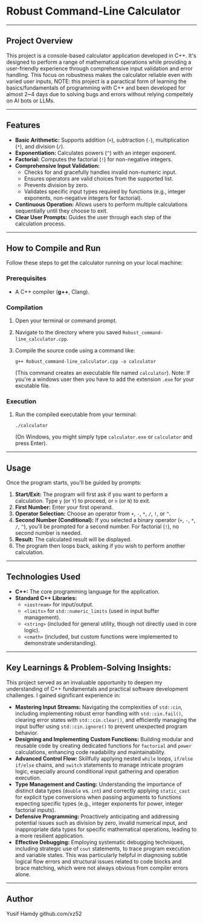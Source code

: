 # Robust Command-Line Calculator

---

## Project Overview
This project is a console-based calculator application developed in C++. It's designed to perform a range of mathematical operations while providing a user-friendly experience through comprehensive input validation and error handling. This focus on robustness makes the calculator reliable even with varied user inputs, NOTE: this project is a paractical form of learning the basics/fundamentals of programming with C++ and been developed for almost 2~4 days due to solving bugs and errors without relying compeltely on AI bots or LLMs.

---

## Features
* **Basic Arithmetic:** Supports addition (`+`), subtraction (`-`), multiplication (`*`), and division (`/`).
* **Exponentiation:** Calculates powers (`^`) with an integer exponent.
* **Factorial:** Computes the factorial (`!`) for non-negative integers.
* **Comprehensive Input Validation:**
    * Checks for and gracefully handles invalid non-numeric input.
    * Ensures operators are valid choices from the supported list.
    * Prevents division by zero.
    * Validates specific input types required by functions (e.g., integer exponents, non-negative integers for factorial).
* **Continuous Operation:** Allows users to perform multiple calculations sequentially until they choose to exit.
* **Clear User Prompts:** Guides the user through each step of the calculation process.

---

## How to Compile and Run
Follow these steps to get the calculator running on your local machine:

### Prerequisites
* A C++ compiler (**g++**, Clang).

### Compilation
1.  Open your terminal or command prompt.
2.  Navigate to the directory where you saved `Robust_command-line_calculator.cpp`.
3.  Compile the source code using a command like:

    `g++ Robust_command-line_calculator.cpp -o calculator`

    (This command creates an executable file named `calculator`).
    Note: If you're a windows user then you have to add the extension `.exe` for your excutable file.

### Execution
1.  Run the compiled executable from your terminal:

    `./calculator`

    (On Windows, you might simply type `calculator.exe` or `calculator` and press Enter).

---

## Usage
Once the program starts, you'll be guided by prompts:
1.  **Start/Exit:** The program will first ask if you want to perform a calculation. Type `y` (or `Y`) to proceed, or `n` (or `N`) to exit.
2.  **First Number:** Enter your first operand.
3.  **Operator Selection:** Choose an operator from `+`, `-`, `*`, `/`, `!`, or `^`.
4.  **Second Number (Conditional):** If you selected a binary operator (`+`, `-`, `*`, `/`, `^`), you'll be prompted for a second number. For factorial (`!`), no second number is needed.
5.  **Result:** The calculated result will be displayed.
6.  The program then loops back, asking if you wish to perform another calculation.

---

## Technologies Used
* **C++:** The core programming language for the application.
* **Standard C++ Libraries:**
    * `<iostream>` for input/output.
    * `<limits>` for `std::numeric_limits` (used in input buffer management).
    * `<string>` (included for general utility, though not directly used in core logic).
    * `<cmath>` (included, but custom functions were implemented to demonstrate understanding).

---

## Key Learnings & Problem-Solving Insights:
This project served as an invaluable opportunity to deepen my understanding of C++ fundamentals and practical software development challenges. I gained significant experience in:

* **Mastering Input Streams:** Navigating the complexities of `std::cin`, including implementing robust error handling with `std::cin.fail()`, clearing error states with `std::cin.clear()`, and efficiently managing the input buffer using `std::cin.ignore()` to prevent unexpected program behavior.
* **Designing and Implementing Custom Functions:** Building modular and reusable code by creating dedicated functions for `factorial` and `power` calculations, enhancing code readability and maintainability.
* **Advanced Control Flow:** Skillfully applying nested `while` loops, `if/else if/else` chains, and `switch` statements to manage intricate program logic, especially around conditional input gathering and operation execution.
* **Type Management and Casting:** Understanding the importance of distinct data types (`double` vs. `int`) and correctly applying `static_cast` for explicit type conversions when passing arguments to functions expecting specific types (e.g., integer exponents for power, integer factorial inputs).
* **Defensive Programming:** Proactively anticipating and addressing potential issues such as division by zero, invalid numerical input, and inappropriate data types for specific mathematical operations, leading to a more resilient application.
* **Effective Debugging:** Employing systematic debugging techniques, including strategic use of `cout` statements, to trace program execution and variable states. This was particularly helpful in diagnosing subtle logical flow errors and structural issues related to code blocks and brace matching, which were not always obvious from compiler errors alone.

---

## Author
Yusif Hamdy
github.com/xz52
